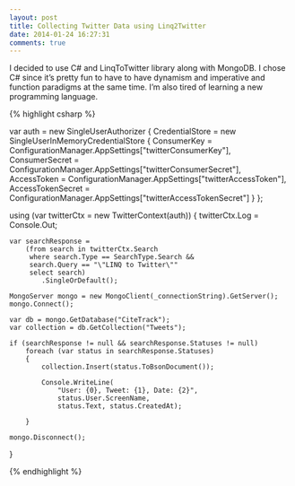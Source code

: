 ```yaml
---
layout: post
title: Collecting Twitter Data using Linq2Twitter
date: 2014-01-24 16:27:31
comments: true
---
```


I decided to use C# and LinqToTwitter library along with MongoDB. I chose C# since it’s pretty fun to have to have dynamism and imperative and function paradigms at the same time. I’m also tired of learning a new programming language.

{% highlight csharp %}

var auth = new SingleUserAuthorizer
{
    CredentialStore = new SingleUserInMemoryCredentialStore
    {
        ConsumerKey = ConfigurationManager.AppSettings["twitterConsumerKey"],
        ConsumerSecret = ConfigurationManager.AppSettings["twitterConsumerSecret"],
        AccessToken = ConfigurationManager.AppSettings["twitterAccessToken"],
        AccessTokenSecret = ConfigurationManager.AppSettings["twitterAccessTokenSecret"]
    }
};

using (var twitterCtx = new TwitterContext(auth))
{
    twitterCtx.Log = Console.Out;

    var searchResponse =
        (from search in twitterCtx.Search
         where search.Type == SearchType.Search &&
         search.Query == "\"LINQ to Twitter\"" 
         select search)
            .SingleOrDefault();

    MongoServer mongo = new MongoClient(_connectionString).GetServer();
    mongo.Connect();

    var db = mongo.GetDatabase("CiteTrack");
    var collection = db.GetCollection("Tweets");

    if (searchResponse != null && searchResponse.Statuses != null)
        foreach (var status in searchResponse.Statuses)
        {
            collection.Insert(status.ToBsonDocument());
          
            Console.WriteLine(
                "User: {0}, Tweet: {1}, Date: {2}",
                status.User.ScreenName,
                status.Text, status.CreatedAt);

        }
    
    mongo.Disconnect();

}

{% endhighlight %}

